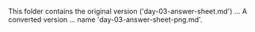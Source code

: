 This folder contains the original version ('day-03-answer-sheet.md') ...
A converted version ... name 'day-03-answer-sheet-png.md'.